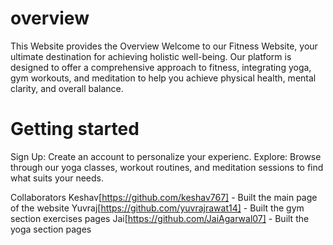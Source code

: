 # overview 
This Website provides the Overview
Welcome to our Fitness Website, your ultimate destination for achieving holistic well-being.
Our platform is designed to offer a comprehensive approach to fitness, integrating yoga, gym workouts, and meditation to help you achieve physical health, mental clarity, and overall balance.

# Getting started 
Sign Up: Create an account to personalize your experienc. 
Explore: Browse through our yoga classes, workout routines, and meditation sessions to find what suits your needs.

Collaborators
Keshav[https://github.com/keshav767] - Built the main page of the website
Yuvraj[https://github.com/yuvrajrawat14] - Built the gym section exercises pages
Jai[https://github.com/JaiAgarwal07] - Built the yoga section pages
